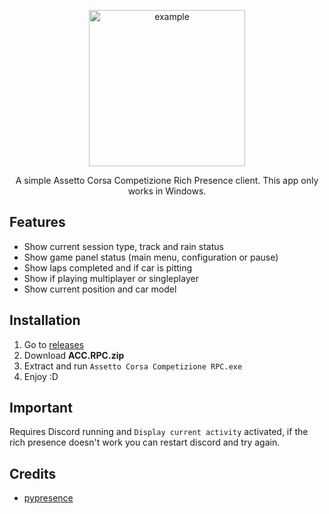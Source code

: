 <p align="center">
<img src="https://github.com/manucabral/acc-discord-rpc/blob/main/accrpc/assets/logo.png?raw=true" width="250" title="example">
</p>

<p align="center">
   A simple Assetto Corsa Competizione Rich Presence client. This app only works in Windows.
</p>

## Features
- Show current session type, track and rain status
- Show game panel status (main menu, configuration or pause)
- Show laps completed and if car is pitting
- Show if playing multiplayer or singleplayer
- Show current position and car model

## Installation
1. Go to [releases](https://github.com/manucabral/acc-discord-rpc/releases)
2. Download **ACC.RPC.zip**
3. Extract and run `Assetto Corsa Competizione RPC.exe`
4. Enjoy :D

## Important
Requires Discord running and `Display current activity` activated, if the rich presence doesn't work you can restart discord and try again.

## Credits
- [pypresence](https://github.com/qwertyquerty/pypresence)
